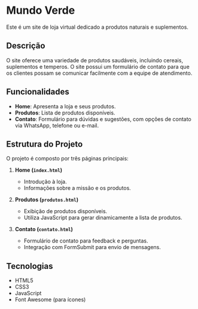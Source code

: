 # Mundo Verde

Este é um site de loja virtual dedicado a produtos naturais e suplementos.

## Descrição

O site oferece uma variedade de produtos saudáveis, incluindo cereais, suplementos e temperos. O site possui um formulário de contato para que os clientes possam se comunicar facilmente com a equipe de atendimento.

## Funcionalidades

- **Home**: Apresenta a loja e seus produtos.
- **Produtos**: Lista de produtos disponíveis.
- **Contato**: Formulário para dúvidas e sugestões, com opções de contato via WhatsApp, telefone ou e-mail.

## Estrutura do Projeto

O projeto é composto por três páginas principais:

1. **Home (`index.html`)**
   - Introdução à loja.
   - Informações sobre a missão e os produtos.

2. **Produtos (`produtos.html`)**
   - Exibição de produtos disponíveis.
   - Utiliza JavaScript para gerar dinamicamente a lista de produtos.

3. **Contato (`contato.html`)**
   - Formulário de contato para feedback e perguntas.
   - Integração com FormSubmit para envio de mensagens.

## Tecnologias

- HTML5
- CSS3
- JavaScript
- Font Awesome (para ícones)
